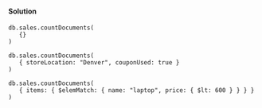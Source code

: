 #### Solution

```
db.sales.countDocuments(
   {}
)
```

```
db.sales.countDocuments(
   { storeLocation: "Denver", couponUsed: true }
)
```

```
db.sales.countDocuments(
   { items: { $elemMatch: { name: "laptop", price: { $lt: 600 } } } } 
)
```
